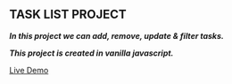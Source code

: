 ## TASK LIST PROJECT

**_In this project we can add, remove, update & filter tasks._**

**_This project is created in vanilla javascript._**

[Live Demo](https://glistening-fairy-e3bae7.netlify.app/)
